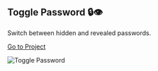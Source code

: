 ## Toggle Password 🔒👁
Switch between hidden and revealed passwords. 

[Go to Project](https://km-js.github.io/toggle-password/) 


![Toggle Password](https://dev-to-uploads.s3.amazonaws.com/uploads/articles/dnao6l194ls3lu2b37lt.png)
